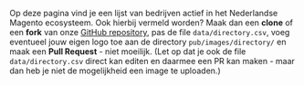 Op deze pagina vind je een lijst van bedrijven actief in het Nederlandse Magento ecosysteem. Ook hierbij vermeld worden? Maak dan een **clone** of een **fork** van onze [GitHub repository](https://github.com/mage-os-nl/mage-os.nl), pas de file `data/directory.csv`, voeg eventueel jouw eigen logo toe aan de directory `pub/images/directory/` en maak een **Pull Request** - niet moeilijk. (Let op dat je ook de file `data/directory.csv` direct kan editen en daarmee een PR kan maken - maar dan heb je niet de mogelijkheid een image te uploaden.)
